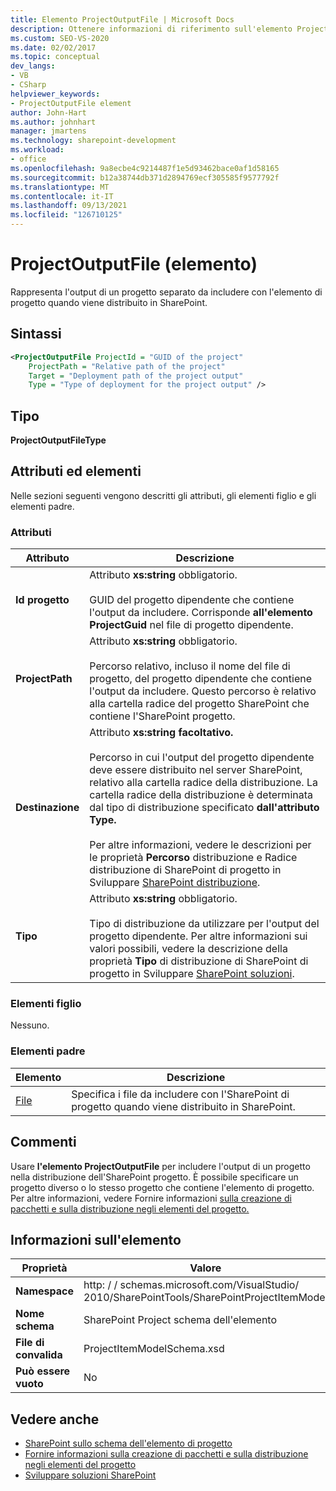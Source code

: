 ```yaml
---
title: Elemento ProjectOutputFile | Microsoft Docs
description: Ottenere informazioni di riferimento sull'elemento ProjectOutputFile, che rappresenta l'output di un progetto separato nel riferimento xml schema SharePoint elemento di progetto.
ms.custom: SEO-VS-2020
ms.date: 02/02/2017
ms.topic: conceptual
dev_langs:
- VB
- CSharp
helpviewer_keywords:
- ProjectOutputFile element
author: John-Hart
ms.author: johnhart
manager: jmartens
ms.technology: sharepoint-development
ms.workload:
- office
ms.openlocfilehash: 9a8ecbe4c9214487f1e5d93462bace0af1d58165
ms.sourcegitcommit: b12a38744db371d2894769ecf305585f9577792f
ms.translationtype: MT
ms.contentlocale: it-IT
ms.lasthandoff: 09/13/2021
ms.locfileid: "126710125"
---
```

# <a name="projectoutputfile-element"></a>ProjectOutputFile (elemento)
  Rappresenta l'output di un progetto separato da includere con l'elemento di progetto quando viene distribuito in SharePoint.

## <a name="syntax"></a>Sintassi

```xml
<ProjectOutputFile ProjectId = "GUID of the project"
    ProjectPath = "Relative path of the project"
    Target = "Deployment path of the project output"
    Type = "Type of deployment for the project output" />
```

## <a name="type"></a>Tipo
 **ProjectOutputFileType**

## <a name="attributes-and-elements"></a>Attributi ed elementi
 Nelle sezioni seguenti vengono descritti gli attributi, gli elementi figlio e gli elementi padre.

### <a name="attributes"></a>Attributi

|Attributo|Descrizione|
|---------------|-----------------|
|**Id progetto**|Attributo **xs:string** obbligatorio.<br /><br /> GUID del progetto dipendente che contiene l'output da includere. Corrisponde **all'elemento ProjectGuid** nel file di progetto dipendente.|
|**ProjectPath**|Attributo **xs:string** obbligatorio.<br /><br /> Percorso relativo, incluso il nome del file di progetto, del progetto dipendente che contiene l'output da includere. Questo percorso è relativo alla cartella radice del progetto SharePoint che contiene l'SharePoint progetto.|
|**Destinazione**|Attributo **xs:string facoltativo.**<br /><br /> Percorso in cui l'output del progetto dipendente deve essere distribuito nel server SharePoint, relativo alla cartella radice della distribuzione. La cartella radice della distribuzione è determinata dal tipo di distribuzione specificato **dall'attributo Type.**<br /><br /> Per altre informazioni, vedere le descrizioni  per le proprietà **Percorso** distribuzione e Radice distribuzione di SharePoint di progetto in Sviluppare [SharePoint distribuzione](../sharepoint/developing-sharepoint-solutions.md).|
|**Tipo**|Attributo **xs:string** obbligatorio.<br /><br /> Tipo di distribuzione da utilizzare per l'output del progetto dipendente. Per altre informazioni sui valori possibili, vedere la descrizione della proprietà **Tipo** di distribuzione di SharePoint di progetto in Sviluppare [SharePoint soluzioni](../sharepoint/developing-sharepoint-solutions.md).|

### <a name="child-elements"></a>Elementi figlio
 Nessuno.

### <a name="parent-elements"></a>Elementi padre

|Elemento|Descrizione|
|-------------|-----------------|
|[File](../sharepoint/files-element.md)|Specifica i file da includere con l'SharePoint di progetto quando viene distribuito in SharePoint.|

## <a name="remarks"></a>Commenti
 Usare **l'elemento ProjectOutputFile** per includere l'output di un progetto nella distribuzione dell'SharePoint progetto. È possibile specificare un progetto diverso o lo stesso progetto che contiene l'elemento di progetto. Per altre informazioni, vedere Fornire informazioni [sulla creazione di pacchetti e sulla distribuzione negli elementi del progetto.](../sharepoint/providing-packaging-and-deployment-information-in-project-items.md)

## <a name="element-information"></a>Informazioni sull'elemento

|Proprietà|Valore|
|-|-|
|**Namespace**|http: \/ \/ schemas.microsoft.com/VisualStudio/<br>2010/SharePointTools/SharePointProjectItemModel|
|**Nome schema**|SharePoint Project schema dell'elemento|
|**File di convalida**|ProjectItemModelSchema.xsd|
|**Può essere vuoto**|No|

## <a name="see-also"></a>Vedere anche
- [SharePoint sullo schema dell'elemento di progetto](../sharepoint/sharepoint-project-item-schema-reference.md)
- [Fornire informazioni sulla creazione di pacchetti e sulla distribuzione negli elementi del progetto](../sharepoint/providing-packaging-and-deployment-information-in-project-items.md)
- [Sviluppare soluzioni SharePoint](../sharepoint/developing-sharepoint-solutions.md)
